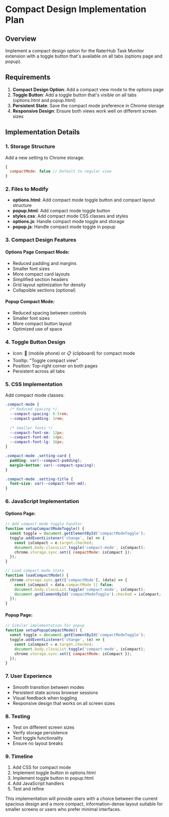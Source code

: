 # Compact Design Implementation Plan

## Overview
Implement a compact design option for the RaterHub Task Monitor extension with a toggle button that's available on all tabs (options page and popup).

## Requirements
1. **Compact Design Option**: Add a compact view mode to the options page
2. **Toggle Button**: Add a toggle button that's visible on all tabs (options.html and popup.html)
3. **Persistent State**: Save the compact mode preference in Chrome storage
4. **Responsive Design**: Ensure both views work well on different screen sizes

## Implementation Details

### 1. Storage Structure
Add a new setting to Chrome storage:
```javascript
{
  compactMode: false // Default to regular view
}
```

### 2. Files to Modify
- **options.html**: Add compact mode toggle button and compact layout structure
- **popup.html**: Add compact mode toggle button
- **styles.css**: Add compact mode CSS classes and styles
- **options.js**: Handle compact mode toggle and storage
- **popup.js**: Handle compact mode toggle in popup

### 3. Compact Design Features

#### Options Page Compact Mode:
- Reduced padding and margins
- Smaller font sizes
- More compact card layouts
- Simplified section headers
- Grid layout optimization for density
- Collapsible sections (optional)

#### Popup Compact Mode:
- Reduced spacing between controls
- Smaller font sizes
- More compact button layout
- Optimized use of space

### 4. Toggle Button Design
- Icon: 📱 (mobile phone) or 📋 (clipboard) for compact mode
- Tooltip: "Toggle compact view"
- Position: Top-right corner on both pages
- Persistent across all tabs

### 5. CSS Implementation
Add compact mode classes:
```css
.compact-mode {
  /* Reduced spacing */
  --compact-spacing: 0.5rem;
  --compact-padding: 1rem;
  
  /* Smaller fonts */
  --compact-font-sm: 12px;
  --compact-font-md: 14px;
  --compact-font-lg: 16px;
}

.compact-mode .setting-card {
  padding: var(--compact-padding);
  margin-bottom: var(--compact-spacing);
}

.compact-mode .setting-title {
  font-size: var(--compact-font-md);
}
```

### 6. JavaScript Implementation

#### Options Page:
```javascript
// Add compact mode toggle handler
function setupCompactModeToggle() {
  const toggle = document.getElementById('compactModeToggle');
  toggle.addEventListener('change', (e) => {
    const isCompact = e.target.checked;
    document.body.classList.toggle('compact-mode', isCompact);
    chrome.storage.sync.set({ compactMode: isCompact });
  });
}

// Load compact mode state
function loadCompactMode() {
  chrome.storage.sync.get(['compactMode'], (data) => {
    const isCompact = data.compactMode || false;
    document.body.classList.toggle('compact-mode', isCompact);
    document.getElementById('compactModeToggle').checked = isCompact;
  });
}
```

#### Popup Page:
```javascript
// Similar implementation for popup
function setupPopupCompactMode() {
  const toggle = document.getElementById('compactModeToggle');
  toggle.addEventListener('change', (e) => {
    const isCompact = e.target.checked;
    document.body.classList.toggle('compact-mode', isCompact);
    chrome.storage.sync.set({ compactMode: isCompact });
  });
}
```

### 7. User Experience
- Smooth transition between modes
- Persistent state across browser sessions
- Visual feedback when toggling
- Responsive design that works on all screen sizes

### 8. Testing
- Test on different screen sizes
- Verify storage persistence
- Test toggle functionality
- Ensure no layout breaks

### 9. Timeline
1. Add CSS for compact mode
2. Implement toggle button in options.html
3. Implement toggle button in popup.html
4. Add JavaScript handlers
5. Test and refine

This implementation will provide users with a choice between the current spacious design and a more compact, information-dense layout suitable for smaller screens or users who prefer minimal interfaces.
